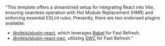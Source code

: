 "This template offers a streamlined setup for integrating React into Vite, ensuring seamless operation with Hot Module Replacement (HMR) and enforcing essential ESLint rules. Presently, there are two endorsed plugins available:

- [@vitejs/plugin-react](https://github.com/vitejs/vite-plugin-react/blob/main/packages/plugin-react/README.md), which leverages [Babel](https://babeljs.io/) for Fast Refresh.
- [@vitejs/plugin-react-swc](https://github.com/vitejs/vite-plugin-react-swc), utilizing [SWC](https://swc.rs/) for Fast Refresh."